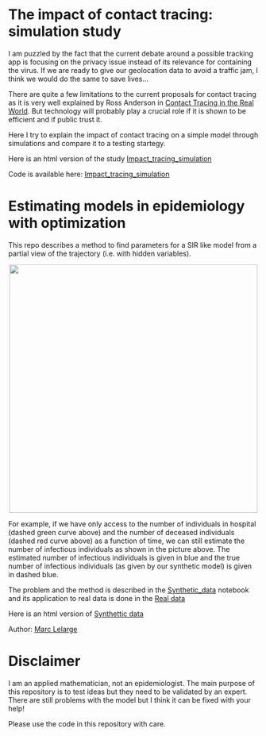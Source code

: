 # The impact of contact tracing: simulation study

I am puzzled by the fact that the current debate around a possible tracking app is focusing on the privacy issue instead of its relevance for containing the virus. If we are ready to give our geolocation data to avoid a traffic jam, I think we would do the same to save lives...

There are quite a few limitations to the current proposals for contact tracing as it is very well explained by Ross Anderson in [Contact Tracing in the Real World](https://www.lightbluetouchpaper.org/2020/04/12/contact-tracing-in-the-real-world/). But technology will probably play a crucial role if it is shown to be efficient and if public trust it.

Here I try to explain the impact of contact tracing on a simple model through simulations and compare it to a testing startegy.

Here is an html version of the study [Impact_tracing_simulation](https://rawcdn.githack.com/mlelarge/fitting_model_epidemiology/ad46d0121f44803d167fb0fe3d25495608ec9789/Impact_tracing_simulation.html)

Code is available here: [Impact_tracing_simulation](https://github.com/mlelarge/fitting_model_epidemiology/blob/master/Impact_tracing_simulation.ipynb)

# Estimating models in epidemiology with optimization

This repo describes a method to find parameters for a SIR like model from a partial view of the trajectory (i.e. with hidden variables).

<p align="center">
  <img width="500" src="https://github.com/mlelarge/fitting_model_epidemiology/blob/master/images/fit_synth.png">
</p>


For example, if we have only access to the number of individuals in hospital (dashed green curve above) and the number of deceased individuals (dashed red curve above) as a function of time, we can still estimate the number of infectious individuals as shown in the picture above. The estimated number of infectious individuals is given in blue and the true number of infectious individuals (as given by our synthetic model) is given in dashed blue.

The problem and the method is described in the [Synthetic_data](https://github.com/mlelarge/fitting_model_epidemiology/blob/master/Synthetic_data.ipynb) notebook and its application to real data is done in the [Real data](https://github.com/mlelarge/fitting_model_epidemiology/blob/master/Real_data.ipynb)

Here is an html version of [Synthettic data](https://rawcdn.githack.com/mlelarge/fitting_model_epidemiology/370951067f45c183f23a929d7e02bce91e608da0/Synthetic_data.html)

Author: [Marc Lelarge](https://www.di.ens.fr/~lelarge/)

# Disclaimer

I am an applied mathematician, not an epidemiologist. The main purpose of this repository is to test ideas but they need to be validated by an expert. There are still problems with the model but I think it can be fixed with your help!

Please use the code in this repository with care.
